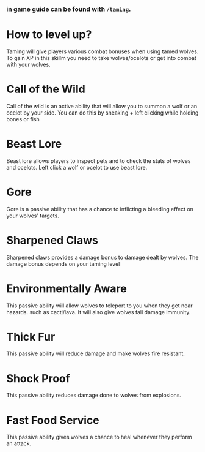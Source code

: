 ### in game guide can be found with `/taming`.

# How to level up?
Taming will give players various combat bonuses when using tamed wolves. To gain XP in this skillm you need to take wolves/ocelots or get into combat with your wolves.

# Call of the Wild
Call of the wild is an active ability that will allow you to summon a wolf or an ocelot by your side. You can do this by sneaking + left clicking while holding bones or fish

# Beast Lore
Beast lore allows players to inspect pets and to check the stats of wolves and ocelots. Left click a wolf or ocelot to use beast lore.

# Gore
Gore is a passive ability that has a chance to inflicting a bleeding effect on your wolves' targets.

# Sharpened Claws 
Sharpened claws provides a damage bonus to damage dealt by wolves. The damage bonus depends on your taming level

# Environmentally Aware 
This passive ability will allow wolves to teleport to you when they get near hazards. such as cacti/lava. It will also give wolves fall damage immunity.

# Thick Fur
This passive ability will reduce damage and make wolves fire resistant.

# Shock Proof
This passive ability reduces damage done to wolves from explosions.

# Fast Food Service
This passive ability gives wolves a chance to heal whenever they perform an attack.